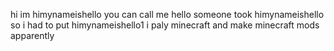 hi im himynameishello you can call me hello
someone took himynameishello so i had to put himynameishello1
i paly minecraft
and make minecraft mods apparently
